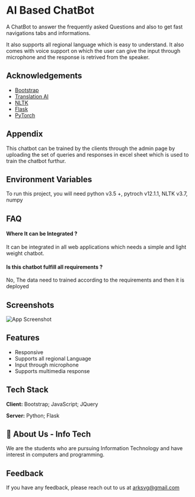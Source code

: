 
# AI Based ChatBot

A ChatBot to answer the frequently asked Questions and 
also to get fast navigations tabs and informations.

It also supports all regional language which is easy to 
understand. It also comes with voice support on which the
user can give the input through microphone and the 
response is retrived from the speaker.




## Acknowledgements

 - [Bootstrap](https://getbootstrap.com/docs/5.0/getting-started/introduction/)
 - [Translation AI](https://cloud.google.com/translate)
 - [NLTK](https://www.nltk.org/)
 - [Flask](https://flask.palletsprojects.com/en/2.2.x/)
 - [PyTorch](https://pytorch.org/)


## Appendix

This chatbot can be trained by the clients through the 
admin page by uploading the set of queries and responses
in excel sheet which is used to train the chatbot furthur.




## Environment Variables

To run this project, you will need 
python v3.5 +,
pytroch v12.1.1,
NLTK v3.7,
numpy








## FAQ

#### Where It can be Integrated ?

It can be integrated in all web applications which needs
a simple and light weight chatbot.

#### Is this chatbot fulfill all requirements ?

No, The data need to trained according to the requirements
and then it is deployed




## Screenshots

![App Screenshot](https://i.postimg.cc/8ktWvhCh/Screenshot-54.png)


## Features

- Responsive
- Supports all regional Language
- Input through microphone
- Supports multimedia response


## Tech Stack

**Client:** Bootstrap; JavaScript; JQuery

**Server:** Python; Flask


## 🚀 About Us - Info Tech
We are the students who are pursuing Information Technology
and have interest in computers and programming.


## Feedback

If you have any feedback, please reach out to us 
at arksvg@gmail.com

